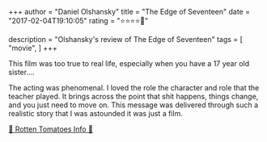 +++
author = "Daniel Olshansky"
title = "The Edge of Seventeen"
date = "2017-02-04T19:10:05"
rating = "⭐⭐⭐⭐🌟"

description = "Olshansky's review of The Edge of Seventeen"
tags = [
    "movie",
]
+++


This film was too true to real life, especially when you have a 17 year old sister....

The acting was phenomenal. I loved the role the character and role that the teacher played. It brings across the point that shit happens, things change, and you just need to move on. This message was delivered through such a realistic story that I was astounded it was just a film.

[🍅 Rotten Tomatoes Info 🍅](https://www.rottentomatoes.com//m/the_edge_of_seventeen)